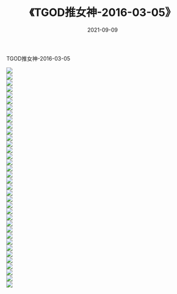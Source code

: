 ﻿---
layout: post
title:  《TGOD推女神-2016-03-05》
date:   2021-09-09
img: http://img.660000.xyz/Sharelink/网络美图/2021/TGOD推女神-2016-03-05/000.jpg
categories: [美女, 清纯, 唯美]
---

TGOD推女神-2016-03-05

  ![](http://img.660000.xyz/Sharelink/网络美图/2021/TGOD推女神-2016-03-05/001.jpg) <br> ![](http://img.660000.xyz/Sharelink/网络美图/2021/TGOD推女神-2016-03-05/002.jpg) <br> ![](http://img.660000.xyz/Sharelink/网络美图/2021/TGOD推女神-2016-03-05/003.jpg) <br> ![](http://img.660000.xyz/Sharelink/网络美图/2021/TGOD推女神-2016-03-05/004.jpg) <br> ![](http://img.660000.xyz/Sharelink/网络美图/2021/TGOD推女神-2016-03-05/005.jpg) <br> ![](http://img.660000.xyz/Sharelink/网络美图/2021/TGOD推女神-2016-03-05/006.jpg) <br> ![](http://img.660000.xyz/Sharelink/网络美图/2021/TGOD推女神-2016-03-05/007.jpg) <br> ![](http://img.660000.xyz/Sharelink/网络美图/2021/TGOD推女神-2016-03-05/008.jpg) <br> ![](http://img.660000.xyz/Sharelink/网络美图/2021/TGOD推女神-2016-03-05/009.jpg) <br> ![](http://img.660000.xyz/Sharelink/网络美图/2021/TGOD推女神-2016-03-05/010.jpg) <br> ![](http://img.660000.xyz/Sharelink/网络美图/2021/TGOD推女神-2016-03-05/011.jpg) <br> ![](http://img.660000.xyz/Sharelink/网络美图/2021/TGOD推女神-2016-03-05/012.jpg) <br> ![](http://img.660000.xyz/Sharelink/网络美图/2021/TGOD推女神-2016-03-05/013.jpg) <br> ![](http://img.660000.xyz/Sharelink/网络美图/2021/TGOD推女神-2016-03-05/014.jpg) <br> ![](http://img.660000.xyz/Sharelink/网络美图/2021/TGOD推女神-2016-03-05/015.jpg) <br> ![](http://img.660000.xyz/Sharelink/网络美图/2021/TGOD推女神-2016-03-05/016.jpg) <br> ![](http://img.660000.xyz/Sharelink/网络美图/2021/TGOD推女神-2016-03-05/017.jpg) <br> ![](http://img.660000.xyz/Sharelink/网络美图/2021/TGOD推女神-2016-03-05/018.jpg) <br> ![](http://img.660000.xyz/Sharelink/网络美图/2021/TGOD推女神-2016-03-05/019.jpg) <br> ![](http://img.660000.xyz/Sharelink/网络美图/2021/TGOD推女神-2016-03-05/020.jpg) <br> ![](http://img.660000.xyz/Sharelink/网络美图/2021/TGOD推女神-2016-03-05/021.jpg) <br> ![](http://img.660000.xyz/Sharelink/网络美图/2021/TGOD推女神-2016-03-05/022.jpg) <br> ![](http://img.660000.xyz/Sharelink/网络美图/2021/TGOD推女神-2016-03-05/023.jpg) <br> ![](http://img.660000.xyz/Sharelink/网络美图/2021/TGOD推女神-2016-03-05/024.jpg) <br> ![](http://img.660000.xyz/Sharelink/网络美图/2021/TGOD推女神-2016-03-05/025.jpg) <br> ![](http://img.660000.xyz/Sharelink/网络美图/2021/TGOD推女神-2016-03-05/026.jpg) <br> ![](http://img.660000.xyz/Sharelink/网络美图/2021/TGOD推女神-2016-03-05/027.jpg) <br> ![](http://img.660000.xyz/Sharelink/网络美图/2021/TGOD推女神-2016-03-05/028.jpg) <br> ![](http://img.660000.xyz/Sharelink/网络美图/2021/TGOD推女神-2016-03-05/029.jpg) <br> ![](http://img.660000.xyz/Sharelink/网络美图/2021/TGOD推女神-2016-03-05/030.jpg) <br> ![](http://img.660000.xyz/Sharelink/网络美图/2021/TGOD推女神-2016-03-05/031.jpg) <br> ![](http://img.660000.xyz/Sharelink/网络美图/2021/TGOD推女神-2016-03-05/032.jpg) <br> ![](http://img.660000.xyz/Sharelink/网络美图/2021/TGOD推女神-2016-03-05/033.jpg) <br> ![](http://img.660000.xyz/Sharelink/网络美图/2021/TGOD推女神-2016-03-05/034.jpg) <br> ![](http://img.660000.xyz/Sharelink/网络美图/2021/TGOD推女神-2016-03-05/035.jpg) <br> ![](http://img.660000.xyz/Sharelink/网络美图/2021/TGOD推女神-2016-03-05/036.jpg) <br>